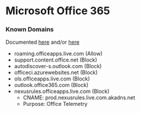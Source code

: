# Microsoft Office 365
### Known Domains
Documented [here](https://docs.microsoft.com/en-us/microsoft-365/enterprise/network-requests-in-office-2016-for-mac?view=o365-worldwide) and/or [here](https://docs.microsoft.com/en-us/microsoft-365/enterprise/urls-and-ip-address-ranges?view=o365-worldwide)
* roaming.officeapps.live.com (Allow)
* support.content.office.net (Block)
* autodiscover-s.outlook.com (Block)
* officeci.azurewebsites.net (Block)
* ols.officeapps.live.com (Block)
* outlook.office365.com (Block)
* nexusrules.officeapps.live.com (Block)
  * CNAME: prod.nexusrules.live.com.akadns.net
  * Purpose: Office Telemetry



